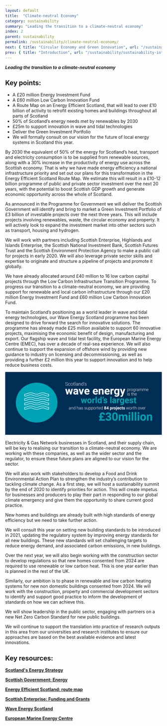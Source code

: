 ```yaml
---
layout: default
title:  "Climate-neutral Economy"
category: sustainability
summary: "Leading the transition to a climate-neutral economy"
index: 2
parent: sustainability
permalink: /sustainability/climate-neutral-economy/
next: { title: "Circular Economy and Green Innovation", url: "/sustainability/circular-economy/" }
prev: { title: "Introduction", url: "/sustainability/sustainability-introduction" }
---
```

***Leading the transition to a climate-neutral economy***

## Key points:

* A £20 million Energy Investment Fund
* A £60 million Low Carbon Innovation Fund
* A Route Map on an Energy Efficient Scotland, that will lead to over £10 billion of activity to retrofit existing homes and buildings throughout all parts of Scotland
* 50% of Scotland’s energy needs met by renewables by 2030
* £25m to support innovation in wave and tidal technologies
* Deliver the Green Investment Portfolio
* We will formally consult on our vision for the future of local energy systems in Scotland this year.

By 2030 the equivalent of 50% of the energy for Scotland’s heat, transport and electricity consumption is to be supplied from renewable sources, along with a 30% increase in the productivity of energy use across the Scottish economy. That is why we have made energy efficiency a national infrastructure priority and set out our plans for this transformation in the Energy Efficient Scotland Route Map.  We estimate this will result in a £10-12 billion programme of public and private sector investment over the next 20 years, with the potential to boost Scottish GDP growth and generate economic opportunity across the whole of Scotland.  

As announced in the Programme for Government we will deliver the Scottish Government will identify and bring to market a Green Investment Portfolio of £3 billion of investable projects over the next three years. This will include projects involving renewables, waste, the circular economy and property. It will actively look to expand the investment market into other sectors such as transport, housing and hydrogen.  

We will work with partners including Scottish Enterprise, Highlands and Islands Enterprise, the Scottish National Investment Bank, Scottish Futures Trust and the Scottish Environment Protection Agency to make a public call for projects in early 2020. We will also leverage private sector skills and expertise to originate and structure a pipeline of projects and promote it globally.  

We have already allocated around £40 million to 16 low carbon capital projects through the Low Carbon Infrastructure Transition Programme. To progress our transition to a climate-neutral economy, we are providing support for renewable and local carbon infrastructure through our £20 million Energy Investment Fund and £60 million Low Carbon Innovation Fund.  

To maintain Scotland’s positioning as a world leader in wave and tidal energy technologies, our Wave Energy Scotland programme has been designed to drive forward the search for innovative solutions. The programme has already made £25 million available to support 60 innovative projects, maximising the economic benefit of design, manufacturing and export. Our flagship wave and tidal test facility, the European Marine Energy Centre (EMEC), has over a decade of real-sea experience. We will also continue to support the expansion of offshore wind by providing new guidance to industry on licensing and decommissioning, as well as providing a further £2 million this year to support innovation and to help reduce business costs.  


![Scotland's wave energy programme is the world's largest and has supported 84 projects worth over £30 million](/assets/images/infographics/Sustainability.14.jpg)


Electricity & Gas Network businesses in Scotland, and their supply chain, will be key to realising our transition to a climate-neutral economy. We are working with these companies, as well as the wider sector and the regulator, to ensure these future plans are aligned to our vision for the sector.  

We will also work with stakeholders to develop a Food and Drink Environmental Action Plan to strengthen the industry’s contribution to tackling climate change. As a first step, we will host a sustainability summit by the end of 2020 to identify priorities for action. This will create impetus for businesses and producers to play their part in responding to our global climate emergency and give them the opportunity to share current good practice.  

New homes and buildings are already built with high standards of energy efficiency but we need to take further action.  

We will consult this year on setting new building standards to be introduced in 2021, updating the regulatory system by improving energy standards for all new buildings. These new standards will set challenging targets to reduce energy demand, and associated carbon emissions, in new buildings.  

Over the next year, we will also begin working with the construction sector to develop regulations so that new homes consented from 2024 are required to use renewable or low carbon heat. This is one year earlier than is planned in the rest of the UK.  

Similarly, our ambition is to phase in renewable and low carbon heating systems for new non domestic buildings consented from 2024. We will work with the construction, property and commercial development sectors to identify and support good practice to inform the development of standards on how we can achieve this.

We will show leadership in the public sector, engaging with partners on a new Net Zero Carbon Standard for new public buildings.  

We will continue to support the translation into practice of research outputs in this area from our universities and research institutes to ensure our approaches are based on the best available evidence and latest innovations.  

## Key resources:

**[Scotland's Energy Strategy](https://www.gov.scot/energystrategy)**

**[Scottish Government: Energy](https://www.gov.scot/energy/)**

**[Energy Efficient Scotland: route map](https://www.gov.scot/publications/energy-efficient-scotland-route-map/)**

**[Scottish Enterprise: Funding and Grants](https://www.scottish-enterprise.com/support-for-businesses/funding-and-grants/accessing-finance-and-attracting-investment/energy-investment-fund)**

**[Wave Energy Scotland](http://www.waveenergyscotland.co.uk/)**

**[European Marine Energy Centre](http://www.emec.org.uk/)**
